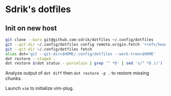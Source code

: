 # Sdrik's dotfiles

## Init on new host

```bash
git clone --bare git@github.com:sdrik/dotfiles ~/.config/dotfiles
git --git-dir ~/.config/dotfiles config remote.origin.fetch '+refs/heads/*:refs/remotes/origin/*'
git --git-dir ~/.config/dotfiles fetch
alias dot='git --git-dir=$HOME/.config/dotfiles --work-tree=$HOME'
dot restore --staged .
dot restore $(dot status --porcelain | grep '^ *D' | sed 's/^ *D //')
```

Analyze output of `dot diff` then `dot restore -p .` to restore missing chunks.

Launch `vim` to initialize vim-plug.
